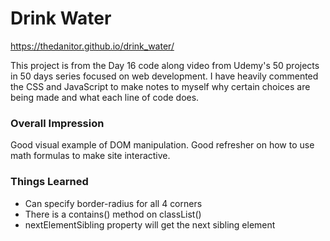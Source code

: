 # Drink Water

https://thedanitor.github.io/drink_water/

This project is from the Day 16 code along video from Udemy's 50 projects in 50 days series focused on web development. I have heavily commented the CSS and JavaScript to make notes to myself why certain choices are being made and what each line of code does.

### Overall Impression

Good visual example of DOM manipulation. Good refresher on how to use math formulas to make site interactive.

### Things Learned

* Can specify border-radius for all 4 corners
* There is a contains() method on classList() 
* nextElementSibling property will get the next sibling element
